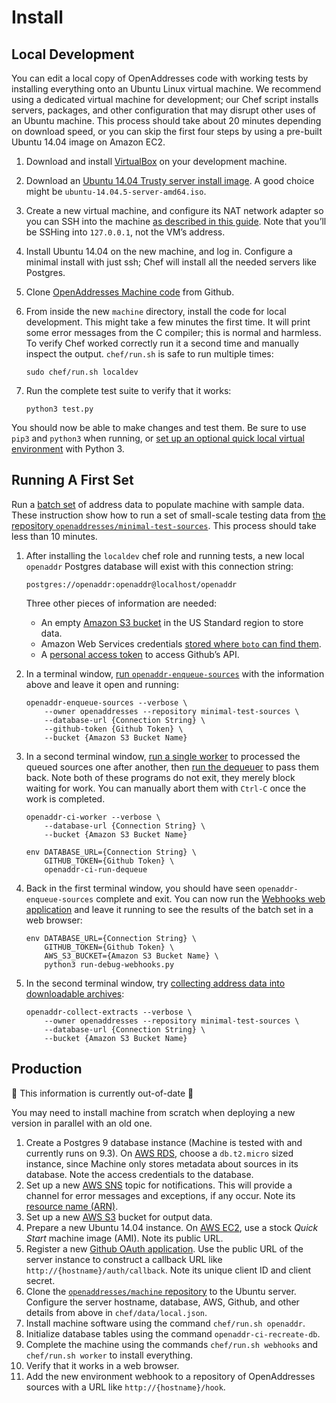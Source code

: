 Install
=======

Local Development
-----------------

You can edit a local copy of OpenAddresses code with working tests by installing
everything onto an Ubuntu Linux virtual machine. We recommend using a dedicated
virtual machine for development; our Chef script installs servers, packages, and
other configuration that may disrupt other uses of an Ubuntu machine. This
process should take about 20 minutes depending on download speed, or you can
skip the first four steps by using a pre-built Ubuntu 14.04 image on Amazon EC2.

1.  Download and install [VirtualBox](https://www.virtualbox.org/wiki/Downloads) on your development machine.
    
2.  Download an [Ubuntu 14.04 Trusty server install image](http://releases.ubuntu.com/14.04/). A good choice might be `ubuntu-14.04.5-server-amd64.iso`.
    
3.  Create a new virtual machine, and configure its NAT network adapter so you can SSH into the machine [as described in this guide](http://stackoverflow.com/questions/5906441/how-to-ssh-to-a-virtualbox-guest-externally-through-a-host#10532299). Note that you’ll be SSHing into `127.0.0.1`, not the VM’s address.
    
4.  Install Ubuntu 14.04 on the new machine, and log in. Configure a minimal install with just ssh; Chef will install all the needed servers like Postgres.
    
5.  Clone [OpenAddresses Machine code](https://github.com/openaddresses/machine) from Github.
    
6.  From inside the new `machine` directory, install the code for local development. This might take a few minutes the first time. It will print some error messages from the C compiler; this is normal and harmless. To verify Chef worked correctly run it a second time and manually inspect the output. `chef/run.sh` is safe to run multiple times:
    
        sudo chef/run.sh localdev
    
7.  Run the complete test suite to verify that it works:
    
        python3 test.py

You should now be able to make changes and test them. Be sure to use `pip3` and
`python3` when running, or [set up an optional quick local virtual environment](http://docs.python-guide.org/en/latest/dev/virtualenvs/)
with Python 3.

Running A First Set
-------------------

Run a [batch set](processes.md#batch-set) of address data to populate machine
with sample data. These instruction show how to run a set of small-scale testing
data from [the repository `openaddresses/minimal-test-sources`](https://github.com/openaddresses/minimal-test-sources).
This process should take less than 10 minutes.

1.  After installing the `localdev` chef role and running tests, a new local
    `openaddr` Postgres database will exist with this connection string:
    
        postgres://openaddr:openaddr@localhost/openaddr
    
    Three other pieces of information are needed:
    
    - An empty [Amazon S3 bucket](http://docs.aws.amazon.com/AmazonS3/latest/gsg/CreatingABucket.html) in the US Standard region to store data.
    - Amazon Web Services credentials [stored where `boto` can find them](http://boto.cloudhackers.com/en/latest/boto_config_tut.html).
    - A [personal access token](https://help.github.com/articles/creating-an-access-token-for-command-line-use/) to access Github’s API.
    
2.  In a terminal window, [run `openaddr-enqueue-sources`](components.md#enqueue)
    with the information above and leave it open and running:
    
        openaddr-enqueue-sources --verbose \
            --owner openaddresses --repository minimal-test-sources \
            --database-url {Connection String} \
            --github-token {Github Token} \
            --bucket {Amazon S3 Bucket Name}
    
3.  In a second terminal window, [run a single worker](components.md#worker) to
    processed the queued sources one after another, then [run the dequeuer](components.md#dequeuer)
    to pass them back. Note both of these programs do not exit, they merely block waiting for work. You can manually abort them with `Ctrl-C` once the work is completed.
    
        openaddr-ci-worker --verbose \
            --database-url {Connection String} \
            --bucket {Amazon S3 Bucket Name}
    
        env DATABASE_URL={Connection String} \
            GITHUB_TOKEN={Github Token} \
            openaddr-ci-run-dequeue
    
4.  Back in the first terminal window, you should have seen `openaddr-enqueue-sources`
    complete and exit. You can now run the [Webhooks web application](components.md#webhook)
    and leave it running to see the results of the batch set in a web browser:
    
        env DATABASE_URL={Connection String} \
            GITHUB_TOKEN={Github Token} \
            AWS_S3_BUCKET={Amazon S3 Bucket Name} \
            python3 run-debug-webhooks.py
    
5.  In the second terminal window, try [collecting address data into downloadable archives](components.md#collect):
    
        openaddr-collect-extracts --verbose \
            --owner openaddresses --repository minimal-test-sources \
            --database-url {Connection String} \
            --bucket {Amazon S3 Bucket Name}

Production
----------

🚧 This information is currently out-of-date 🚧

You may need to install machine from scratch when deploying a new version in parallel with an old one.

1.  Create a Postgres 9 database instance (Machine is tested with and currently runs on 9.3). On [AWS RDS](https://aws.amazon.com/rds/), choose a `db.t2.micro` sized instance, since Machine only stores metadata about sources in its database. Note the access credentials to the database.
2.  Set up a new [AWS SNS](https://aws.amazon.com/sns/) topic for notifications. This will provide a channel for error messages and exceptions, if any occur. Note its [resource name (ARN)](http://docs.aws.amazon.com/general/latest/gr/aws-arns-and-namespaces.html).
3.  Set up a new [AWS S3](https://aws.amazon.com/s3/) bucket for output data.
4.  Prepare a new Ubuntu 14.04 instance. On [AWS EC2](https://aws.amazon.com/ec2/), use a stock _Quick Start_ machine image (AMI). Note its public URL.
5.  Register a new [Github OAuth application](https://developer.github.com/v3/oauth/). Use the public URL of the server instance to construct a callback URL like `http://{hostname}/auth/callback`. Note its unique client ID and client secret.
6.  Clone the [`openaddresses/machine` repository](https://github.com/openaddresses/machine) to the Ubuntu server. Configure the server hostname, database, AWS, Github, and other details from above in `chef/data/local.json`.
7.  Install machine software using the command `chef/run.sh openaddr`.
8.  Initialize database tables using the command `openaddr-ci-recreate-db`.
9.  Complete the machine using the commands `chef/run.sh webhooks` and `chef/run.sh worker` to install everything.
10. Verify that it works in a web browser.
10. Add the new environment webhook to a repository of OpenAddresses sources with a URL like `http://{hostname}/hook`.
